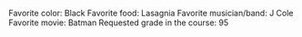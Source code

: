 Favorite color: Black 
Favorite food: Lasagnia
Favorite musician/band: J Cole 
Favorite movie: Batman
Requested grade in the course: 95
